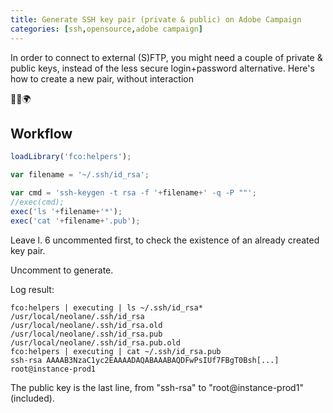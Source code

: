 ```yaml
---
title: Generate SSH key pair (private & public) on Adobe Campaign
categories: [ssh,opensource,adobe campaign]
---
```


In order to connect to external (S)FTP, you might need a couple of private & public keys, instead of the less secure login+password alternative.
Here's how to create a new pair, without interaction 

<p class="text-center">🐍👑🌍</p>

<!--more-->

## Workflow

```javascript
loadLibrary('fco:helpers');

var filename = '~/.ssh/id_rsa';

var cmd = 'ssh-keygen -t rsa -f '+filename+' -q -P ""';
//exec(cmd);
exec('ls '+filename+'*');
exec('cat '+filename+'.pub');
```

Leave l. 6 uncommented first, to check the existence of an already created key pair.

Uncomment to generate.

Log result:
```console
fco:helpers | executing | ls ~/.ssh/id_rsa*
/usr/local/neolane/.ssh/id_rsa
/usr/local/neolane/.ssh/id_rsa.old
/usr/local/neolane/.ssh/id_rsa.pub
/usr/local/neolane/.ssh/id_rsa.pub.old
fco:helpers | executing | cat ~/.ssh/id_rsa.pub
ssh-rsa AAAAB3NzaC1yc2EAAAADAQABAAABAQDFwPsIUf7FBgT0Bsh[...] root@instance-prod1
```

The public key is the last line, from "ssh-rsa" to "root@instance-prod1" (included).
